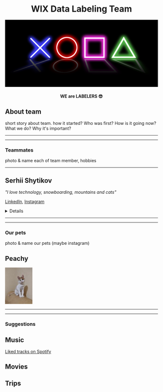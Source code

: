 <h1 align="center">WIX Data Labeling Team</h1>

![Team logo](/img/picks.jpg)
<h4 align="center">WE are LABELERS 😎</h4>

## About team

short story about team. how it started? Who was first? How is it going now? What we do? Why it's important?

---
---
### Teammates
photo & name each of team member, hobbies

---
## Serhii Shytikov
*"I love technology, snowboarding, mountains and cats"*

[LinkedIn](https://www.linkedin.com/in/sergey-shytikov/),
[Instagram](https://www.instagram.com/sergiusz_sz/)
<details>

![S.Sh](/Serhii_Shy/S.Sh%20Wix.jpg)

</details>

---
---
### Our pets
photo & name our pets (maybe instagram)
## Peachy
![S.Sh cat](pets/Peachy.jpeg)

---
---
### Suggestions

## Music
[Liked tracks on Spotify](https://open.spotify.com/playlist/5PwNHMKdtfEtTuW7a0Fctv?si=82fQsuaATnSElXzZEln6Zg)

## Movies

## Trips
